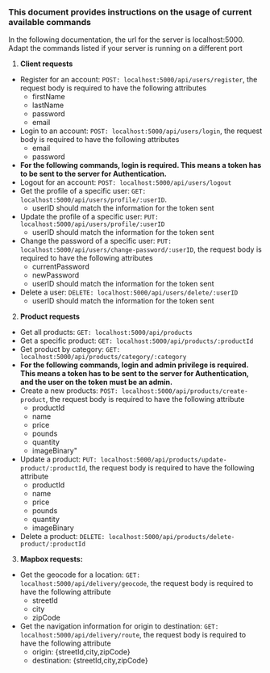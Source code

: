 ### This document provides instructions on the usage of current available commands

In the following documentation, the url for the server is localhost:5000. Adapt the commands listed if your server is running on a different port

1. __Client requests__
- Register for an account: ```POST: localhost:5000/api/users/register```, the request body is required to have the following attributes
  - firstName
  - lastName
  - password
  - email
- Login to an account: ```POST: localhost:5000/api/users/login```, the request body is required to have the following attributes
  - email
  - password
- __For the following commands, login is required. This means a token has to be sent to the server for Authentication.__
- Logout for an account: ```POST: localhost:5000/api/users/logout```
- Get the profile of a specific user: ```GET: localhost:5000/api/users/profile/:userID```. 
  - userID should match the information for the token sent
- Update the profile of a specific user: ```PUT: localhost:5000/api/users/profile/:userID```
  - userID should match the information for the token sent
- Change the password of a specific user: ```PUT: localhost:5000/api/users/change-password/:userID```, the request body is required to have the following attributes
  - currentPassword
  - newPassword 
  - userID should match the information for the token sent
- Delete a user: ```DELETE: localhost:5000/api/users/delete/:userID```
  - userID should match the information for the token sent
2. __Product requests__
- Get all products: ```GET: localhost:5000/api/products```
- Get a specific product: ```GET: localhost:5000/api/products/:productId```
- Get product by category: ```GET: localhost:5000/api/products/category/:category```
- __For the following commands, login and admin privilege is required. This means a token has to be sent to the server for Authentication, and the user on the token must be an admin.__
- Create a new products: ```POST: localhost:5000/api/products/create-product```, the request body is required to have the following attribute
  - productId
  - name
  - price
  - pounds
  - quantity
  - imageBinary"
- Update a product: ```PUT: localhost:5000/api/products/update-product/:productId```, the request body is required to have the following attribute
  - productId
  - name
  - price
  - pounds
  - quantity
  - imageBinary
- Delete a product: ```DELETE: localhost:5000/api/products/delete-product/:productId```
3. __Mapbox requests:__
- Get the geocode for a location: ```GET: localhost:5000/api/delivery/geocode```, the request body is required to have the following attribute
  - streetId
  - city
  - zipCode
- Get the navigation information for origin to destination: ```GET: localhost:5000/api/delivery/route```, the request body is required to have the following attribute
  - origin: {streetId,city,zipCode}
  - destination: {streetId,city,zipCode}

